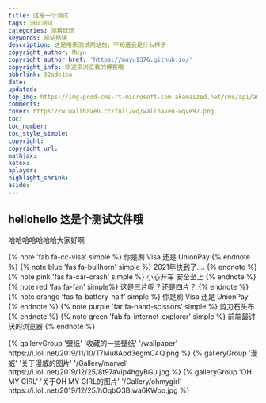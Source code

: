 ```yaml
---
title: 这是一个测试
tags: 测试测试
categories: 测着玩玩
keywords: 网站搭建
description: 这是用来测试网站的，不知道会是什么样子
copyright_author: Muyu
copyright_author_href: 'https://muyu1376.github.io/'
copyright_info: 欢迎来浏览我的博客哦
abbrlink: 32ade1ea
date: 
updated:
top_img: https://img-prod-cms-rt-microsoft-com.akamaized.net/cms/api/am/imageFileData/RE4wHfW?ver=298f
comments:
cover: https://w.wallhaven.cc/full/wq/wallhaven-wqve97.png
toc:
toc_number:
toc_style_simple:
copyright:
copyright_url:
mathjax:
katex:
aplayer:
highlight_shrink:
aside:
---
```


## hellohello 这是个测试文件哦

哈哈哈哈哈哈哈大家好啊

{% note 'fab fa-cc-visa' simple %}
你是刷 Visa 还是 UnionPay
{% endnote %}
{% note blue 'fas fa-bullhorn' simple %}
2021年快到了....
{% endnote %}
{% note pink 'fas fa-car-crash' simple %}
小心开车 安全至上
{% endnote %}
{% note red 'fas fa-fan' simple%}
这是三片呢？还是四片？
{% endnote %}
{% note orange 'fas fa-battery-half' simple %}
你是刷 Visa 还是 UnionPay
{% endnote %}
{% note purple 'far fa-hand-scissors' simple %}
剪刀石头布
{% endnote %}
{% note green 'fab fa-internet-explorer' simple %}
前端最讨厌的浏览器
{% endnote %}

<div class="gallery-group-main">
{% galleryGroup '壁纸' '收藏的一些壁纸' '/wallpaper' https://i.loli.net/2019/11/10/T7Mu8Aod3egmC4Q.png %}
{% galleryGroup '漫威' '关于漫威的图片' '/Gallery/marvel' https://i.loli.net/2019/12/25/8t97aVlp4hgyBGu.jpg %}
{% galleryGroup 'OH MY GIRL' '关于OH MY GIRL的图片' '/Gallery/ohmygirl' https://i.loli.net/2019/12/25/hOqbQ3BIwa6KWpo.jpg %}
</div>
